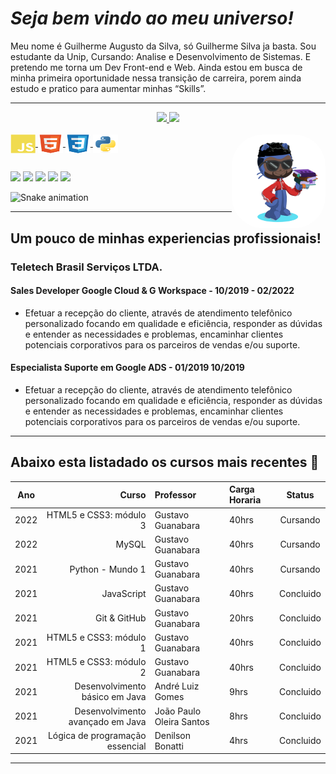 # _Seja bem vindo ao meu universo!_
Meu nome é Guilherme Augusto da Silva, só Guilherme Silva ja basta. Sou estudante da Unip, Cursando: Analise e Desenvolvimento de Sistemas. E pretendo me torna um Dev Front-end e Web. Ainda estou em busca de minha primeira oportunidade nessa transição de carreira, porem ainda estudo e pratico para aumentar minhas “Skills”.
***
<div align="center">
  <a href="https://github.com/dasilvaguilherme">
  <img height="180em" src="https://github-readme-stats.vercel.app/api?username=dasilvaguilherme&show_icons=true&theme=dracula&include_all_commits=true&count_private=true"/>
  <img height="180em" src="https://github-readme-stats.vercel.app/api/top-langs/?username=dasilvaguilherme&layout=compact&langs_count=7&theme=dracula"/>
</div>
<div style="display: inline_block"><br>
  <img align="center" alt="Icon-Js" height="30" width="40" src="https://raw.githubusercontent.com/devicons/devicon/master/icons/javascript/javascript-plain.svg">
  <img align="center" alt="Icon-HTML" height="30" width="40" src="https://raw.githubusercontent.com/devicons/devicon/master/icons/html5/html5-original.svg">
  <img align="center" alt="Icon-CSS" height="30" width="40" src="https://raw.githubusercontent.com/devicons/devicon/master/icons/css3/css3-original.svg">
  <img align="center" alt="Icon-Python" height="30" width="40" src="https://raw.githubusercontent.com/devicons/devicon/master/icons/python/python-original.svg">
  <img align="right" alt="My-octacat" height="150" style="border-radius:50px;" src="https://github.com/dasilvaguilherme/Ola-Mundo/blob/main/imagens-png/my-octocat-P.png">
</div>
  
  ##
 
<div> 
  <a href="https://www.youtube.com/channel/UCu4WpYrLAqHplvAtzDnflNw" target="_blank"><img src="https://img.shields.io/badge/YouTube-FF0000?style=for-the-badge&logo=youtube&logoColor=white" target="_blank"></a>
  <a href="https://www.instagram.com/opsguiihsilva_/?hl=pt-br" target="_blank"><img src="https://img.shields.io/badge/-Instagram-%23E4405F?style=for-the-badge&logo=instagram&logoColor=white" target="_blank"></a>
 	<a href="https://www.twitch.tv/guihaugusto" target="_blank"><img src="https://img.shields.io/badge/Twitch-9146FF?style=for-the-badge&logo=twitch&logoColor=white" target="_blank"></a>
  <a href = "mailto:dasilva.guilherme.582@gmail.com"><img src="https://img.shields.io/badge/-Gmail-%23333?style=for-the-badge&logo=gmail&logoColor=white" target="_blank"></a>
  <a href="https://www.linkedin.com/in/guilhermesilva582/" target="_blank"><img src="https://img.shields.io/badge/-LinkedIn-%230077B5?style=for-the-badge&logo=linkedin&logoColor=white" target="_blank"></a>
 
  ![Snake animation](https://github.com/dasilvaguilherme/dasilvaguilherme/blob/output/github-contribution-grid-snake.svg)
 
</div>
  
***
## Um pouco de minhas experiencias profissionais!
### Teletech Brasil Serviços LTDA.
#### Sales Developer Google Cloud & G Workspace - 10/2019 - 02/2022
* Efetuar a recepção do cliente, através de atendimento telefônico personalizado focando em qualidade e
eficiência, responder as dúvidas e entender as necessidades e problemas, encaminhar clientes
potenciais corporativos para os parceiros de vendas e/ou suporte.
#### Especialista Suporte em Google ADS - 01/2019 10/2019
* Efetuar a recepção do cliente, através de atendimento telefônico personalizado focando em qualidade e
eficiência, responder as dúvidas e entender as necessidades e problemas, encaminhar clientes
potenciais corporativos para os parceiros de vendas e/ou suporte.
***
## Abaixo esta listadado os cursos mais recentes :eyes:
Ano | Curso | Professor | Carga Horaria | Status
:---: | ---: | :--- | :--- | :---:
2022 | HTML5 e CSS3: módulo 3 | Gustavo Guanabara | 40hrs | Cursando
2022 | MySQL | Gustavo Guanabara | 40hrs | Cursando
2021 | Python - Mundo 1 | Gustavo Guanabara | 40hrs | Cursando
2021 | JavaScript | Gustavo Guanabara | 40hrs | Concluido
2021 |  Git & GitHub | Gustavo Guanabara | 20hrs | Concluido
2021 | HTML5 e CSS3: módulo 1 | Gustavo Guanabara | 40hrs | Concluido
2021 | HTML5 e CSS3: módulo 2 | Gustavo Guanabara | 40hrs | Concluido
2021 | Desenvolvimento básico em Java | André Luiz Gomes | 9hrs | Concluido
2021 | Desenvolvimento avançado em Java | João Paulo Oleira Santos | 8hrs | Concluido
2021 | Lógica de programação essencial | Denilson Bonatti | 4hrs | Concluido
***
